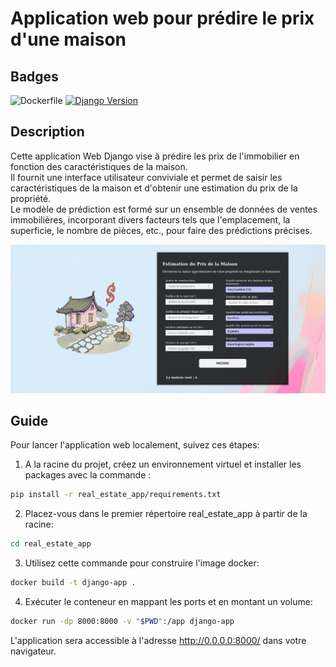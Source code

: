 # Application web pour prédire le prix d'une maison

## Badges

![Dockerfile](https://img.shields.io/badge/Dockerfile-Exists-brightgreen)
[![Django Version](https://img.shields.io/badge/django-4.2-green.svg)](https://docs.djangoproject.com/en/4.2/)


## Description

Cette application Web Django vise à prédire les prix de l'immobilier en fonction des caractéristiques de la maison. <br>
Il fournit une interface utilisateur conviviale et permet de saisir les caractéristiques de la maison et d'obtenir une estimation du prix de la propriété. <br>
Le modèle de prédiction est formé sur un ensemble de données de ventes immobilières, incorporant divers facteurs tels que l'emplacement, la superficie, le nombre de pièces, etc., pour faire des prédictions précises.

![](data/screenshot.png)

## Guide

Pour lancer l'application web localement, suivez ces étapes:

1. A la racine du projet, créez un environnement virtuel et installer les packages avec la commande :

```bash
pip install -r real_estate_app/requirements.txt 
```

2. Placez-vous dans le premier répertoire real_estate_app à partir de la racine:

```bash
cd real_estate_app
```

3. Utilisez cette commande pour construire l'image docker:

```bash
docker build -t django-app .
```

4. Exécuter le conteneur en mappant les ports et en montant un volume:

```bash
docker run -dp 8000:8000 -v "$PWD":/app django-app
```

L'application sera accessible à l'adresse http://0.0.0.0:8000/ dans votre navigateur.

